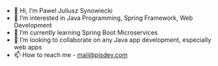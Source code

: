 - 👋 Hi, I’m Pawel Juliusz Synowiecki
- 👀 I’m interested in Java Programming, Spring Framework, Web Development
- 🌱 I’m currently learning Spring Boot Microservices
- 💞️ I’m looking to collaborate on any Java app development, especially web apps
- 📫 How to reach me - mail@pjsdev.com

<!---
pjsdevcom/pjsdevcom is a ✨ special ✨ repository because its `README.md` (this file) appears on your GitHub profile.
You can click the Preview link to take a look at your changes.
--->
